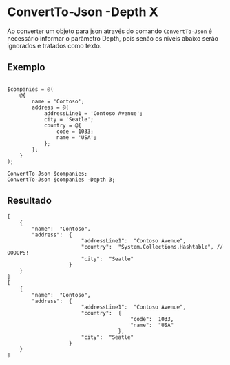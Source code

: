 # ConvertTo-Json -Depth X

Ao converter um objeto para json através do comando `ConvertTo-Json` é necessário informar o parâmetro Depth, pois senão os níveis abaixo serão ignorados e tratados como texto.

## Exemplo
```

$companies = @(
    @{
        name = 'Contoso';
        address = @{
            addressLine1 = 'Contoso Avenue';
            city = 'Seatle';
            country = @{
                code = 1033;
                name = 'USA';
            };
        };
    }
);

ConvertTo-Json $companies;
ConvertTo-Json $companies -Depth 3;

```

## Resultado

```
[
    {
        "name":  "Contoso",
        "address":  {
                        "addressLine1":  "Contoso Avenue",
                        "country":  "System.Collections.Hashtable", // OOOOPS!
                        "city":  "Seatle"
                    }
    }
]
[
    {
        "name":  "Contoso",
        "address":  {
                        "addressLine1":  "Contoso Avenue",
                        "country":  {
                                        "code":  1033,
                                        "name":  "USA"
                                    },
                        "city":  "Seatle"
                    }
    }
]
```